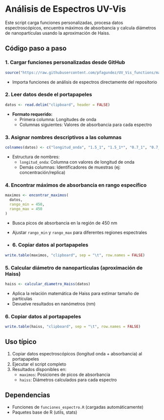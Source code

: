 # Análisis de Espectros UV-Vis

Este script carga funciones personalizadas, procesa datos espectroscópicos, encuentra máximos de absorbancia y calcula diámetros de nanopartículas usando la aproximación de Haiss.

## Código paso a paso

### 1. Cargar funciones personalizadas desde GitHub
```r
source("https://raw.githubusercontent.com/pfagundez/UV_Vis_functions/main/funciones_espectro.R")
```
- Importa funciones de análisis de espectros directamente del repositorio

### 2. Leer datos desde el portapapeles
```r
datos <- read.delim("clipboard", header = FALSE)
```
- **Formato requerido:**
  - Primera columna: Longitudes de onda
  - Columnas siguientes: Valores de absorbancia para cada espectro

### 3. Asignar nombres descriptivos a las columnas
```r
colnames(datos) <- c("longitud_onda", "1.5_1", "1.5_1*", "0.7_1", "0.7_1*", "0.5_1*", "0.3_1*")
```
- Estructura de nombres:
  - `longitud_onda`: Columna con valores de longitud de onda
  - Demás columnas: Identificadores de muestras (ej: concentración/replica)

### 4. Encontrar máximos de absorbancia en rango específico
```r
maximos <- encontrar_maximos(
  datos, 
  rango_min = 450, 
  rango_max = 450
)
```
- Busca picos de absorbancia en la región de 450 nm
- Ajustar `rango_min` y `rango_max` para diferentes regiones espectrales

- ### 6. Copiar datos al portapapeles
```r
write.table(maximos, "clipboard", sep = "\t", row.names = FALSE)
```

### 5. Calcular diámetro de nanopartículas (aproximación de Haiss)
```r
haiss <- calcular_diametro_Haiss(datos)
```
- Aplica la relación matemática de Haiss para estimar tamaño de partículas
- Devuelve resultados en nanómetros (nm)

### 6. Copiar datos al portapapeles
```r
write.table(haiss, "clipboard", sep = "\t", row.names = FALSE)
```
## Uso típico
1. Copiar datos espectroscópicos (longitud onda + absorbancia) al portapapeles
2. Ejecutar el script completo
3. Resultados disponibles en:
   - `maximos`: Posiciones de picos de absorbancia
   - `haiss`: Diámetros calculados para cada espectro

## Dependencias
- Funciones de `funciones_espectro.R` (cargadas automáticamente)
- Paquetes base de R (utils, stats)
